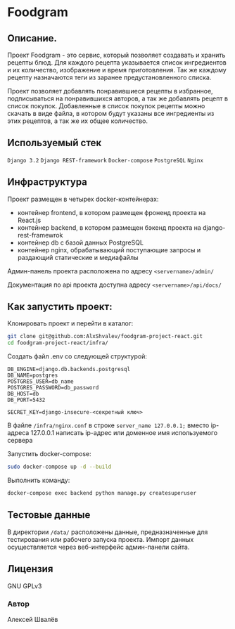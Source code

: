 # Foodgram

## Описание.
Проект Foodgram - это сервис, который позволяет создавать и хранить рецепты
блюд. Для каждого рецепта указывается список ингредиентов и их количество, 
изображение и время приготовления. Так же каждому рецепту назначаются теги из
заранее предустановленного списка.

Проект позволяет добавлять понравившиеся рецепты в избранное, подписываться
на понравившихся авторов, а так же добавлять рецепт в список покупок.
Добавленные в список покупок рецепты можно скачать в виде файла, в котором
будут указаны все ингредиенты из этих рецептов, а так же их общее
количество.

## Используемый стек

`Django 3.2` `Django REST-framework` `Docker-compose` `PostgreSQL` `Nginx`

## Инфраструктура

Проект размещен в четырех docker-контейнерах:

- контейнер frontend, в котором размещен фроненд проекта на React.js
- контейнер backend, в котором размещен бэкенд проекта на django-rest-framewrok
- контейнер db с базой данных PostgreSQL
- контейнер nginx, обрабатывающий поступающие запросы и раздающий статические
и медиафайлы

Админ-панель проекта расположена по адресу `<servername>/admin/`

Документация по api проекта доступна адресу `<servername>/api/docs/`

## Как запустить проект: 
Клонировать проект и перейти в каталог:

```bash
git clone git@github.com:AlxShvalev/foodgram-project-react.git
cd foodgram-project-react/infra/
```

Создать файл .env со следующей структурой:

```dotenv
DB_ENGINE=django.db.backends.postgresql
DB_NAME=postgres
POSTGRES_USER=db_name
POSTGRES_PASSWORD=db_password
DB_HOST=db
DB_PORT=5432

SECRET_KEY=django-insecure-<секретный ключ>
```

В файле `/infra/nginx.conf` в строке `server_name 127.0.0.1;` 
вместо ip-адреса 127.0.0.1 написать ip-адрес или доменное имя используемого 
сервера
 
Запустить docker-compose:

```bash
sudo docker-compose up -d --build
```

Выполнить команду:

```bash
docker-compose exec backend python manage.py createsuperuser 
```


## Тестовые данные
В директории `/data/` расположены данные, предназначенные для тестирования или
рабочего запуска проекта. Импорт данных осуществляется через веб-интерфейс
админ-панели сайта.

## Лицензия
GNU GPLv3

### Автор
Алексей Швалёв
